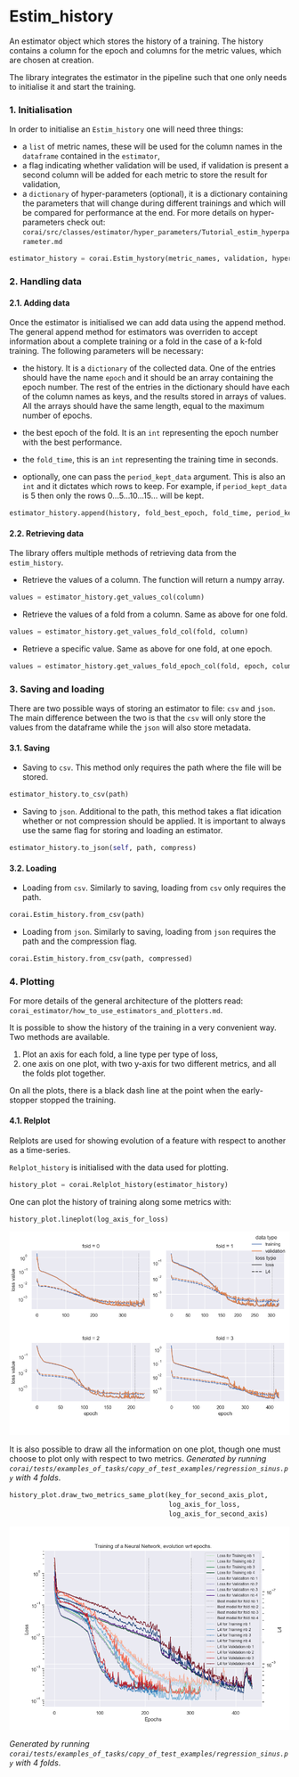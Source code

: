 # Estim_history

An estimator object which stores the history of a training. The history contains a column for the epoch and columns for
the metric values, which are chosen at creation.

The library integrates the estimator in the pipeline such that one only needs to initialise it and start the training.

### 1. Initialisation

In order to initialise an `Estim_history` one will need three things:

- a `list` of metric names, these will be used for the column names in the `dataframe` contained in the `estimator`,
- a flag indicating whether validation will be used, if validation is present a second column will be added for each
  metric to store the result for validation,
- a `dictionary` of hyper-parameters (optional), it is a dictionary containing the parameters that will change during
  different trainings and which will be compared for performance at the end. For more details on hyper-parameters check
  out:
  `corai/src/classes/estimator/hyper_parameters/Tutorial_estim_hyperparameter.md`

```python
estimator_history = corai.Estim_hystory(metric_names, validation, hyper_params)
```

### 2. Handling data

#### 2.1. Adding data

Once the estimator is initialised we can add data using the append method. The general append method for estimators was
overriden to accept information about a complete training or a fold in the case of a k-fold training. The following
parameters will be necessary:

- the history. It is a `dictionary` of the collected data. One of the entries should have the name `epoch`
  and it should be an array containing the epoch number. The rest of the entries in the dictionary should have each of
  the column names as keys, and the results stored in arrays of values. All the arrays should have the same length,
  equal to the maximum number of epochs.

- the best epoch of the fold. It is an `int` representing the epoch number with the best performance.
- the `fold_time`, this is an `int` representing the training time in seconds.
- optionally, one can pass the `period_kept_data` argument. This is also an `int` and it dictates which rows to keep.
  For example, if `period_kept_data` is 5 then only the rows 0...5...10...15... will be kept.

```python
estimator_history.append(history, fold_best_epoch, fold_time, period_kept_data)
```

#### 2.2. Retrieving data

The library offers multiple methods of retrieving data from the `estim_history`.

- Retrieve the values of a column. The function will return a numpy array.

```python
values = estimator_history.get_values_col(column)
```

- Retrieve the values of a fold from a column. Same as above for one fold.

```python
values = estimator_history.get_values_fold_col(fold, column)
```

- Retrieve a specific value. Same as above for one fold, at one epoch.

```python
values = estimator_history.get_values_fold_epoch_col(fold, epoch, column)
```

### 3. Saving and loading

There are two possible ways of storing an estimator to file: `csv` and `json`. The main difference between the two is
that the `csv` will only store the values from the dataframe while the `json` will also store metadata.

#### 3.1. Saving

- Saving to `csv`. This method only requires the path where the file will be stored.

```python
estimator_history.to_csv(path)
```

- Saving to `json`. Additional to the path, this method takes a flat idication whether or not compression should be
  applied. It is important to always use the same flag for storing and loading an estimator.

```python
estimator_history.to_json(self, path, compress)
```

#### 3.2. Loading

- Loading from `csv`. Similarly to saving, loading from `csv` only requires the path.

```python
corai.Estim_history.from_csv(path)
```

- Loading from `json`. Similarly to saving, loading from `json` requires the path and the compression flag.

```python
corai.Estim_history.from_csv(path, compressed)
```

### 4. Plotting

For more details of the general architecture of the plotters read: `corai_estimator/how_to_use_estimators_and_plotters.md`.

It is possible to show the history of the training in a very convenient way. Two methods are available.

1. Plot an axis for each fold, a line type per type of loss,
2. one axis on one plot, with two y-axis for two different metrics, and all the folds plot together.

On all the plots, there is a black dash line at the point when the early-stopper stopped the training.

#### 4.1. Relplot
Relplots are used for showing evolution of a feature with respect to another as a time-series.

`Relplot_history` is initialised with the data used for plotting.

```python
history_plot = corai.Relplot_history(estimator_history)
```

One can plot the history of training along some metrics with:

```python
history_plot.lineplot(log_axis_for_loss)
```

![alt text](Tutorial_estim_history_sin_lineplot.png?raw=true "Title")

It is also possible to draw all the information on one plot, though one must choose to plot only with respect to two
metrics.
*Generated by running `corai/tests/examples_of_tasks/copy_of_test_examples/regression_sinus.py`
with 4 folds*.

```python
history_plot.draw_two_metrics_same_plot(key_for_second_axis_plot,
                                        log_axis_for_loss,
                                        log_axis_for_second_axis)
```

![alt text](Tutorial_estim_history_sin_two_metrics_same_plot.png?raw=true "Title")

*Generated by running `corai/tests/examples_of_tasks/copy_of_test_examples/regression_sinus.py`
with 4 folds*.


